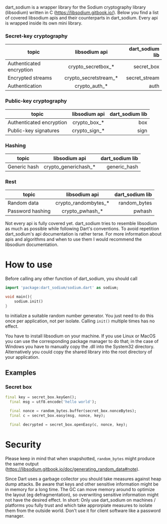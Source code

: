 dart_sodium is a wrapper library for the Sodium cryptography library (libsodium) written in C (https://libsodium.gitbook.io/). Below you find a list of covered libsodium apis and their counterparts in dart_sodium. Every api is wrapped inside its own mini library.

### Secret-key cryptography

|topic       | libsodium api | dart_sodium lib |
|------------|:---------------:|-----------------:|
|Authenticated encryption | crypto_secretbox_* | secret_box|
|Encrypted streams | crypto_secretstream_* | secret_stream|
|Authentication | crypto_auth_* | auth

### Public-key cryptography 

|topic       | libsodium api | dart_sodium lib |
|------------|:--------------:|-----------------:|
|Authenticated encryption | crypto_box_*| box   |
|Public-key signatures | crypto_sign_* | sign  |

### Hashing
|topic       | libsodium api | dart_sodium lib |
|------------|:--------------:|-----------------:|
|Generic hash| crypto_generichash_* | generic_hash|


### Rest

|topic       | libsodium api | dart_sodium lib |
|------------|:---------------:|-----------------:|
|Random data | crypto_randombytes_* | random_bytes|
|Password hashing| crypto_pwhash_* | pwhash|



Not every api is fully covered yet. dart_sodium tries to resemble libsodium as much as possible while following Dart's conventions. To avoid repetition dart_sodium's api documentation is rather terse. For more information about apis and algorithms and when to use them I would recommend the libsodium documentation.

# How to use

Before calling any other function of dart_sodium, you should call
````Dart
import 'package:dart_sodium/sodium.dart' as sodium;

void main(){
    sodium.init()
}
````
to initialize a suitable random number generator. You just need to do this once per application, not per isolate. Calling `init()` multiple times has no effect. 

You have to install libsodium on your machine. If you use Linux or MacOS you can use the corresponding package manager to do that; in the case of Windows you have to manually copy the .dll into the System32 directory. Alternatively you could copy the shared library into the root directory of your application.

## Examples
### Secret box
````Dart
final key = secret_box.keyGen();
  final msg = utf8.encode('hello world');

  final nonce = random_bytes.buffer(secret_box.nonceBytes);
  final c = secret_box.easy(msg, nonce, key);

  final decrypted = secret_box.openEasy(c, nonce, key);
````

# Security

Please keep in mind that when snapshotted, `random_bytes` might produce the same output (https://libsodium.gitbook.io/doc/generating_random_data#note).

Since Dart uses a garbage collector you should take measures against heap dump attacks. Be aware that keys and other sensitive information 
might be in memory for a long time. The GC can move memory around to optimize the layout (eg defragmentation), so overwriting sensitive information
might not have the desired effect. In short: Only use dart_sodium on machines / platforms you fully trust and which take approrpiate measures to isolate them
from the outside world. Don't use it for client software like a password manager.
